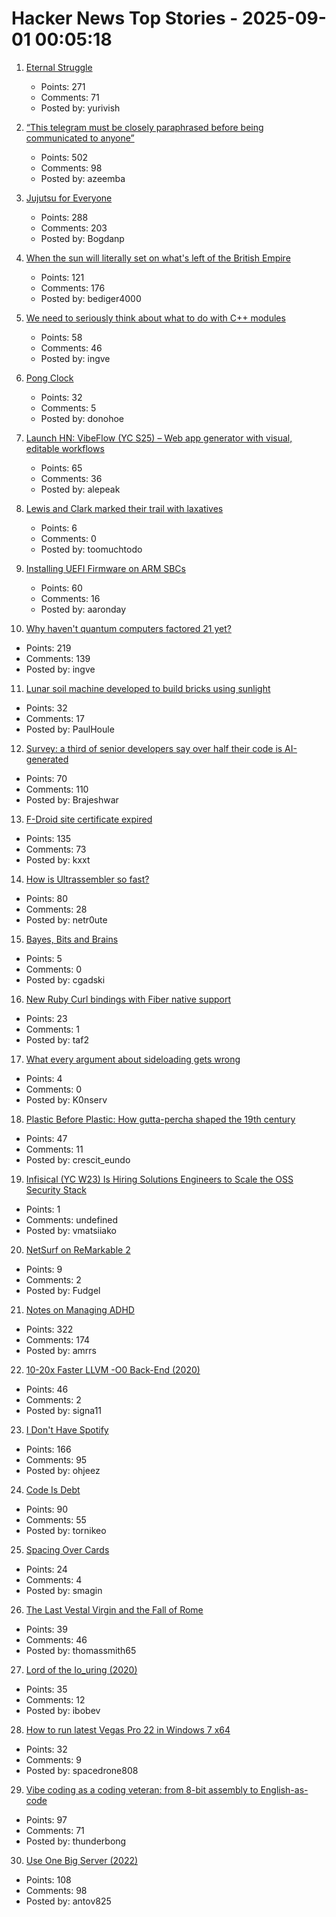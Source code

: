 # Hacker News Top Stories - 2025-09-01 00:05:18

1. [Eternal Struggle](https://yoavg.github.io/eternal/)
   - Points: 271
   - Comments: 71
   - Posted by: yurivish

2. [“This telegram must be closely paraphrased before being communicated to anyone”](https://history.stackexchange.com/questions/79371/this-telegram-must-be-closely-paraphrased-before-being-communicated-to-anyone)
   - Points: 502
   - Comments: 98
   - Posted by: azeemba

3. [Jujutsu for Everyone](https://jj-for-everyone.github.io/)
   - Points: 288
   - Comments: 203
   - Posted by: Bogdanp

4. [When the sun will literally set on what's left of the British Empire](https://oikofuge.com/sun-sets-on-british-empire/)
   - Points: 121
   - Comments: 176
   - Posted by: bediger4000

5. [We need to seriously think about what to do with C++ modules](https://nibblestew.blogspot.com/2025/08/we-need-to-seriously-think-about-what.html)
   - Points: 58
   - Comments: 46
   - Posted by: ingve

6. [Pong Clock](https://bigjobby.com/pong/?v=2.0/)
   - Points: 32
   - Comments: 5
   - Posted by: donohoe

7. [Launch HN: VibeFlow (YC S25) – Web app generator with visual, editable workflows](undefined)
   - Points: 65
   - Comments: 36
   - Posted by: alepeak

8. [Lewis and Clark marked their trail with laxatives](https://offbeatoregon.com/2501d1006d_biliousPills-686.077.html)
   - Points: 6
   - Comments: 0
   - Posted by: toomuchtodo

9. [Installing UEFI Firmware on ARM SBCs](https://interfacinglinux.com/2025/08/25/edk2-uefi-for-the-rock-5-itx/)
   - Points: 60
   - Comments: 16
   - Posted by: aaronday

10. [Why haven't quantum computers factored 21 yet?](https://algassert.com/post/2500)
   - Points: 219
   - Comments: 139
   - Posted by: ingve

11. [Lunar soil machine developed to build bricks using sunlight](https://www.moondaily.com/reports/Lunar_soil_machine_developed_to_build_bricks_using_sunlight_999.html)
   - Points: 32
   - Comments: 17
   - Posted by: PaulHoule

12. [Survey: a third of senior developers say over half their code is AI-generated](https://www.fastly.com/blog/senior-developers-ship-more-ai-code)
   - Points: 70
   - Comments: 110
   - Posted by: Brajeshwar

13. [F-Droid site certificate expired](https://gitlab.com/fdroid/fdroid-website/-/issues/883)
   - Points: 135
   - Comments: 73
   - Posted by: kxxt

14. [How is Ultrassembler so fast?](https://jghuff.com/articles/ultrassembler-so-fast/)
   - Points: 80
   - Comments: 28
   - Posted by: netr0ute

15. [Bayes, Bits and Brains](https://bayesbitsbrains.github.io/)
   - Points: 5
   - Comments: 0
   - Posted by: cgadski

16. [New Ruby Curl bindings with Fiber native support](https://github.com/taf2/curb/blob/master/ChangeLog.md)
   - Points: 23
   - Comments: 1
   - Posted by: taf2

17. [What every argument about sideloading gets wrong](https://hugotunius.se/2025/08/31/what-every-argument-about-sideloading-gets-wrong.html)
   - Points: 4
   - Comments: 0
   - Posted by: K0nserv

18. [Plastic Before Plastic: How gutta-percha shaped the 19th century](https://worldhistory.substack.com/p/plastic-before-plastic)
   - Points: 47
   - Comments: 11
   - Posted by: crescit_eundo

19. [Infisical (YC W23) Is Hiring Solutions Engineers to Scale the OSS Security Stack](https://www.ycombinator.com/companies/infisical/jobs/yaEvock-solutions-engineer)
   - Points: 1
   - Comments: undefined
   - Posted by: vmatsiiako

20. [NetSurf on ReMarkable 2](https://akselmo.dev/posts/netsurf-on-remarkable-2/)
   - Points: 9
   - Comments: 2
   - Posted by: Fudgel

21. [Notes on Managing ADHD](https://borretti.me/article/notes-on-managing-adhd)
   - Points: 322
   - Comments: 174
   - Posted by: amrrs

22. [10-20x Faster LLVM -O0 Back-End (2020)](https://discourse.llvm.org/t/tpde-llvm-10-20x-faster-llvm-o0-back-end/86664)
   - Points: 46
   - Comments: 2
   - Posted by: signa11

23. [I Don't Have Spotify](https://idonthavespotify.sjdonado.com/)
   - Points: 166
   - Comments: 95
   - Posted by: ohjeez

24. [Code Is Debt](https://tornikeo.com/code-is-debt/)
   - Points: 90
   - Comments: 55
   - Posted by: tornikeo

25. [Spacing Over Cards](https://smagin.fyi/posts/padding-over-cards/)
   - Points: 24
   - Comments: 4
   - Posted by: smagin

26. [The Last Vestal Virgin and the Fall of Rome](https://debramaymacleod.com/blog/the-last-vestal-virgin-and-the-fall-of-rome)
   - Points: 39
   - Comments: 46
   - Posted by: thomassmith65

27. [Lord of the Io_uring (2020)](https://unixism.net/loti/)
   - Points: 35
   - Comments: 12
   - Posted by: ibobev

28. [How to run latest Vegas Pro 22 in Windows 7 x64](https://trackerninja.codeberg.page/post/how-to-run-latest-vegas-pro-22-in-windows-7-no-matter-what/)
   - Points: 32
   - Comments: 9
   - Posted by: spacedrone808

29. [Vibe coding as a coding veteran: from 8-bit assembly to English-as-code](https://levelup.gitconnected.com/vibe-coding-as-a-coding-veteran-cd370fe2be50)
   - Points: 97
   - Comments: 71
   - Posted by: thunderbong

30. [Use One Big Server (2022)](https://specbranch.com/posts/one-big-server/)
   - Points: 108
   - Comments: 98
   - Posted by: antov825

